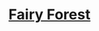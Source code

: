 <h1 align="center"><a href="https://nkolosov097.github.io/fairy-forest/" target="_blank">Fairy Forest</a></h1>
